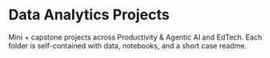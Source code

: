 # Data Analytics Projects
Mini + capstone projects across Productivity & Agentic AI and EdTech. Each folder is self-contained with data, notebooks, and a short case readme.
